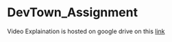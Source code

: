 # DevTown_Assignment
Video Explaination is hosted on google drive on this [link](https://drive.google.com/file/d/1PuhUr2CYBNcOF3CUSRGavh-qevKgGq7s/view?usp=sharing)
